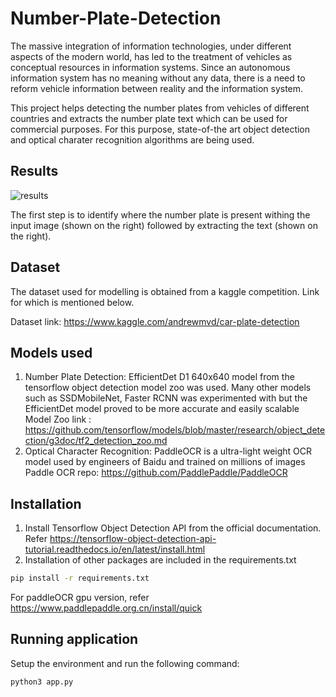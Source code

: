 # Number-Plate-Detection

The massive integration of information technologies, under different aspects of the modern world, has led to the treatment of vehicles as conceptual resources in information systems. Since an autonomous information system has no meaning without any data, there is a need to reform vehicle information between reality and the information system.

This project helps detecting the number plates from vehicles of different countries and extracts the number plate text which can be used for commercial purposes. For this purpose, state-of-the art object detection and optical charater recognition algorithms are being used.

## Results

![results](https://user-images.githubusercontent.com/34036465/139430083-3772bf1f-cf2a-4b04-bc8a-d985eee641a8.png)

The first step is to identify where the number plate is present withing the input image (shown on the right) followed by extracting the text (shown on the right).

## Dataset
The dataset used for modelling is obtained from a kaggle competition. Link for which is mentioned below.

Dataset link: https://www.kaggle.com/andrewmvd/car-plate-detection

## Models used

1. Number Plate Detection: EfficientDet D1 640x640 model from the tensorflow object detection model zoo was used. Many other models such as SSDMobileNet, Faster RCNN was experimented with but the EfficientDet model proved to be more accurate and easily scalable 
     Model Zoo link : https://github.com/tensorflow/models/blob/master/research/object_detection/g3doc/tf2_detection_zoo.md
2. Optical Character Recognition: PaddleOCR is a ultra-light weight OCR model used by engineers of Baidu and trained on millions of images
     Paddle OCR repo: https://github.com/PaddlePaddle/PaddleOCR
     
## Installation

1. Install Tensorflow Object Detection API from the official documentation. Refer https://tensorflow-object-detection-api-tutorial.readthedocs.io/en/latest/install.html
2. Installation of other packages are included in the requirements.txt    
```bash
pip install -r requirements.txt
```
   For paddleOCR gpu version, refer https://www.paddlepaddle.org.cn/install/quick

## Running application
Setup the environment and run the following command:
```bash
python3 app.py
```
     
     
 

